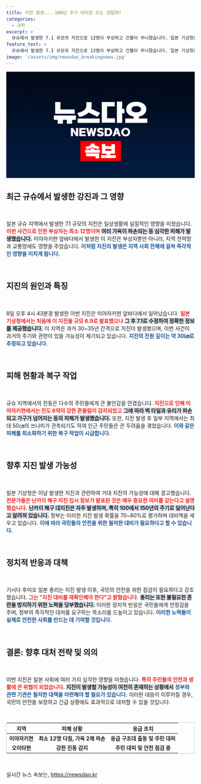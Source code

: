 ```yaml
---
title: 지진 발생... 100년 주기 대지진 오는 것일까?
categories:
  - 과학
excerpt: >
  규슈에서 발생한 7.1 규모의 지진으로 12명이 부상하고 건물이 무너졌습니다. 일본 기상청은 대규모 난카이 해구 지진의 가능성에 대해 경고하며, 시민들에게 철저한 대비를 당부했습니다.
feature_text: >
  규슈에서 발생한 7.1 규모의 지진으로 12명이 부상하고 건물이 무너졌습니다. 일본 기상청은 대규모 난카이 해구 지진의 가능성에 대해 경고하며, 시민들에게 철저한 대비를 당부했습니다.
image: '/assets/img/newsdao_breakingnews.jpg'
---
```


<p><img src="/assets/img/newsdao_breakingnews.jpg" alt="cryptoinkorea 속보" /></p>

<h2 data-ke-size="size26">최근 규슈에서 발생한 강진과 그 영향</h2>

<p data-ke-size="size16">&nbsp;</p> 

<p>일본 규슈 지역에서 발생한 7.1 규모의 지진은 일상생활에 실질적인 영향을 미쳤습니다. <b><span style="color: #ee2323;">이번 사건으로 인한 부상자는 최소 12명이며</span></b> <b><span style="background-color: #21538527;">여러 가옥이 파손되는 등 심각한 피해가 발생했습니다.</span></b> 미야자키현 앞바다에서 발생한 이 지진은 부상자뿐만 아니라, 지역 전력망과 교통망에도 영향을 주었습니다. <b><span style="color: #1a5490;">이처럼 지진의 발생은 지역 사회 전체에 걸쳐 즉각적인 영향을 미치게 됩니다.</span></b></p>

<p>&nbsp; </p>

<h2 data-ke-size="size26">지진의 원인과 특징</h2>

<p data-ke-size="size16">&nbsp;</p> 

<p>8일 오후 4시 43분경 발생한 이번 지진은 미야자키현 앞바다에서 일어났습니다. <b><span style="color: #ee2323;">일본 기상청에서는 처음에 이 지진을 규모 6.9로 발표했으나</span></b> <b><span style="background-color: #21538527;">그 후 7.1로 수정하여 정확한 정보를 제공했습니다.</span></b> 이 지역은 과거 30~35년 간격으로 지진이 발생했으며, 이번 사건이 과거의 주기와 관련이 있을 가능성이 제기되고 있습니다. <b><span style="color: #1a5490;">지진의 진원 깊이는 약 30㎞로 추정되고 있습니다.</span></b></p>

<p>&nbsp; </p>

<h2 data-ke-size="size26">피해 현황과 복구 작업</h2>

<p data-ke-size="size16">&nbsp;</p> 

<p>규슈 지역에서의 진동은 다수의 주민들에게 큰 불안감을 안겼습니다. <b><span style="color: #ee2323;">지진으로 인해 미야자키현에서는 진도 6약의 강한 흔들림이 감지되었고</span></b> <b><span style="background-color: #21538527;">그에 따라 벽 타일과 유리가 파손되고 가구가 넘어지는 등의 피해가 발생했습니다.</span></b> 또한, 지진 발생 후 일부 지역에서는 최대 50㎝의 쓰나미가 관측되기도 하여 인근 주민들은 큰 두려움을 겪었습니다. <b><span style="color: #1a5490;">이와 같은 피해를 최소화하기 위한 복구 작업이 시급합니다.</span></b></p>

<p>&nbsp; </p>

<h2 data-ke-size="size26">향후 지진 발생 가능성</h2>

<p data-ke-size="size16">&nbsp;</p> 

<p>일본 기상청은 이날 발생한 지진과 관련하여 거대 지진의 가능성에 대해 경고했습니다. <b><span style="color: #ee2323;">전문가들은 난카이 해구 지진 임시 정보가 발표된 것은 매우 중요한 의미를 갖는다고 설명했습니다.</span></b> <b><span style="background-color: #21538527;">난카이 해구 대지진은 자주 발생하며, 특히 100에서 150년의 주기로 일어난다고 알려져 있습니다.</span></b> 정부는 이러한 지진 발생 확률을 70~80%로 평가하며 대비책을 세우고 있습니다. <b><span style="color: #1a5490;">이에 따라 국민들의 안전을 위한 철저한 대비가 필요하다고 할 수 있습니다.</span></b></p>

<p>&nbsp; </p>

<h2 data-ke-size="size26">정치적 반응과 대책</h2>

<p data-ke-size="size16">&nbsp;</p> 

<p>기시다 후미오 일본 총리는 지진 발생 이후, 국민의 안전을 위한 점검이 필요하다고 강조했습니다. <b><span style="color: #ee2323;">그는 "지진 대비를 재확인해야 한다"고 밝혔습니다.</span></b> <b><span style="background-color: #21538527;">총리는 또한 불필요한 혼란을 방지하기 위한 노력을 당부했습니다.</span></b> 이러한 정치적 반응은 국민들에게 안정감을 주며, 정부의 즉각적인 대처를 요구하는 목소리를 드높이고 있습니다. <b><span style="color: #1a5490;">이러한 노력들이 실제로 안전한 사회를 만드는 데 기여할 것입니다.</span></b></p>

<p>&nbsp; </p>

<h2 data-ke-size="size26">결론: 향후 대처 전략 및 의의</h2>

<p data-ke-size="size16">&nbsp;</p> 

<p>이번 지진은 일본 사회에 여러 가지 심각한 영향을 미쳤습니다. <b><span style="color: #ee2323;">특히 주민들의 안전과 생활에 큰 위협이 되었습니다.</span></b> <b><span style="background-color: #21538527;">지진이 발생할 가능성이 여전히 존재하는 상황에서</span></b> <b><span style="color: #1a5490;">정부와 관련 기관은 철저한 대책을 마련해야 할 필요가 있습니다.</span></b> 이러한 대응이 이루어질 경우, 국민의 안전을 보장하고 긴급 상황에도 효과적으로 대처할 수 있을 것입니다.</p>

<p>&nbsp; </p>

<table style="width: 100%; border: 1px solid #ccc;">
  <thead>
    <tr>
      <th>지역</th>
      <th>피해 상황</th>
      <th>응급 조치</th>
    </tr>
  </thead>
  <tbody>
    <tr>
      <td style="text-align: center; height: 17px;"><b>미야자키현</b></td>
      <td style="text-align: center; height: 17px;"><b>최소 12명 다침, 가옥 2채 파손</b></td>
      <td style="text-align: center; height: 17px;"><b>응급 구조대 출동 및 주민 대피</b></td>
    </tr>
    <tr>
      <td style="text-align: center; height: 17px;"><b>오이타현</b></td>
      <td style="text-align: center; height: 17px;"><b>강한 진동 감지</b></td>
      <td style="text-align: center; height: 17px;"><b>주민 대피 및 안전 점검 중</b></td>
    </tr>
  </tbody>
</table>

<p>&nbsp;</p>

<p data-ke-size="size16"></p>
실시간 뉴스 속보는, <a href="https://newsdao.kr" rel="dofollow">https://newsdao.kr</a>


